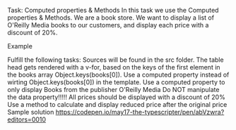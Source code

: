 Task: Computed properties & Methods
In this task we use the Computed properties & Methods. We are a book store. We want to display a list of O'Reilly Media books to our customers, and display each price with a discount of 20%.

Example

Fulfill the following tasks:
Sources will be found in the src folder.
The table head gets rendered with a v-for, based on the keys of the first element in the books array Object.keys(books[0]).
Use a computed property instead of wirting Object.keys(books[0]) in the template.
Use a computed property to only display Books from the publisher O'Reilly Media
Do NOT manipulate the data property!!!!!
All prices should be displayed with a discount of 20%
Use a method to calculate and display reduced price after the original price
Sample solution
https://codepen.io/may17-the-typescripter/pen/abVzwra?editors=0010
